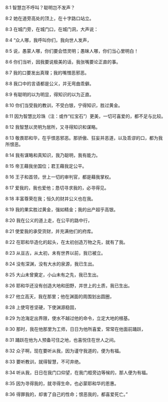 <a id="1"></a>8:1  智慧岂不呼叫？聪明岂不发声？  

<a id="2"></a>8:2  她在道旁高处的顶上，在十字路口站立。  

<a id="3"></a>8:3  在城门旁，在城门口，在城门洞，大声说：  

<a id="4"></a>8:4  “众人哪，我呼叫你们，我向世人发声，  

<a id="5"></a>8:5  说，愚蒙人哪，你们要会悟灵明；愚昧人哪，你们当心里明白！  

<a id="6"></a>8:6  你们当听，因我要说极美的话，我张嘴要论正直的事。  

<a id="7"></a>8:7  我的口要发出真理；我的嘴憎恶邪恶。  

<a id="8"></a>8:8  我口中的言语都是公义，并无弯曲乖僻。  

<a id="9"></a>8:9  有聪明的以为明显，得知识的以为正直。  

<a id="10"></a>8:10  你们当受我的教训，不受白银，宁得知识，胜过黄金。  

<a id="11"></a>8:11  因为智慧比珍珠（注：或作“红宝石”）更美，一切可喜爱的，都不足与比较。  

<a id="12"></a>8:12  我智慧以灵明为居所，又寻得知识和谋略。  

<a id="13"></a>8:13  敬畏耶和华，在乎恨恶邪恶。那骄傲、狂妄并恶道，以及乖谬的口，都为我所恨恶。  

<a id="14"></a>8:14  我有谋略和真知识，我乃聪明，我有能力。  

<a id="15"></a>8:15  帝王藉我坐国位；君王藉我定公平。  

<a id="16"></a>8:16  王子和首领，世上一切的审判官，都是藉我掌权。  

<a id="17"></a>8:17  爱我的，我也爱他；恳切寻求我的，必寻得见。  

<a id="18"></a>8:18  丰富尊荣在我；恒久的财并公义也在我。  

<a id="19"></a>8:19  我的果实胜过黄金，强如精金；我的出产超乎高银。  

<a id="20"></a>8:20  我在公义的道上走，在公平的路中行，  

<a id="21"></a>8:21  使爱我的承受货财，并充满他们的府库。  

<a id="22"></a>8:22  在耶和华造化的起头，在太初创造万物之先，就有了我。  

<a id="23"></a>8:23  从亘古，从太初，未有世界以前，我已被立。  

<a id="24"></a>8:24  没有深渊，没有大水的泉源，我已生出。  

<a id="25"></a>8:25  大山未曾奠定，小山未有之先，我已生出。  

<a id="26"></a>8:26  耶和华还没有创造大地和田野，并世上的土质，我已生出。  

<a id="27"></a>8:27  他立高天，我在那里；他在渊面的周围划出圆圈，  

<a id="28"></a>8:28  上使穹苍坚硬，下使渊源稳固，  

<a id="29"></a>8:29  为沧海定出界限，使水不越过他的命令，立定大地的根基。  

<a id="30"></a>8:30  那时，我在他那里为工师，日日为他所喜爱，常常在他面前踊跃，  

<a id="31"></a>8:31  踊跃在他为人预备可住之地，也喜悦住在世人之间。  

<a id="32"></a>8:32  众子啊，现在要听从我，因为谨守我道的，便为有福。  

<a id="33"></a>8:33  要听教训，就得智慧，不可弃绝。  

<a id="34"></a>8:34  听从我，日日在我门口仰望，在我门框旁边等候的，那人便为有福。  

<a id="35"></a>8:35  因为寻得我的，就寻得生命，也必蒙耶和华的恩惠。  

<a id="36"></a>8:36  得罪我的，却害了自己的性命；恨恶我的，都喜爱死亡。”  
